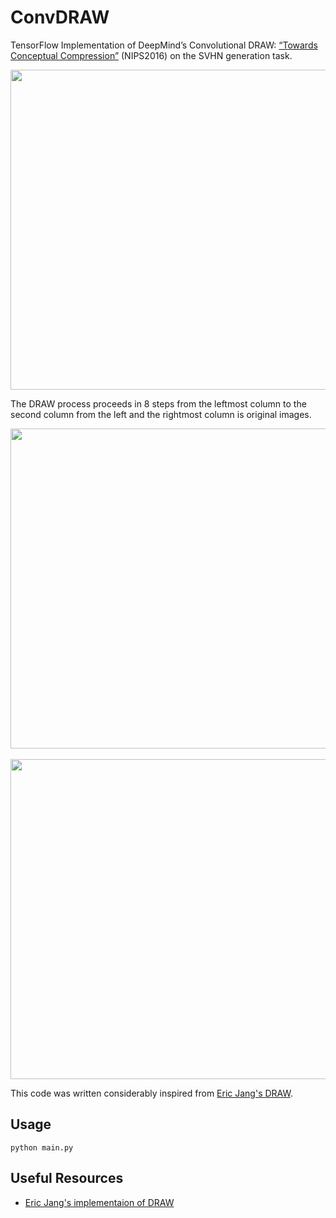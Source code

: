 # ConvDRAW

TensorFlow Implementation of DeepMind’s Convolutional DRAW: [“Towards Conceptual Compression”](http://papers.nips.cc/paper/6542-towards-conceptual-compression) (NIPS2016) on the SVHN generation task.

<div style="text-align: center;">
  <img src="https://raw.githubusercontent.com/geosada/ConvDRAW/img/test.gif" width="512">
</div>

The DRAW process proceeds in 8 steps from the leftmost column to the second column from the left and the rightmost column is original images. 

<div style="text-align: center;">
  <img src="https://raw.githubusercontent.com/geosada/ConvDRAW/img/test.png" width="512">
  <img src="https://raw.githubusercontent.com/geosada/ConvDRAW/img/test3.png" width="512">
</div>

This code was written considerably inspired from [Eric Jang's DRAW](https://github.com/ericjang/draw).

## Usage

```python main.py```


## Useful Resources

- [Eric Jang's implementaion of DRAW](https://github.com/ericjang/draw)
